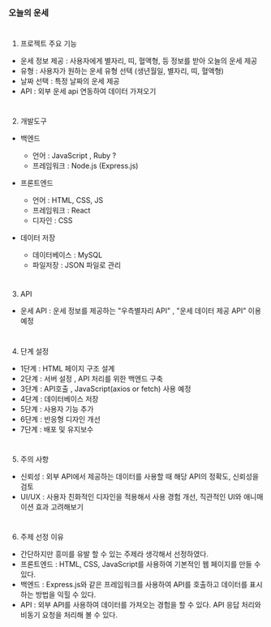 ### 오늘의 운세
#
1. 프로젝트 주요 기능
- 운세 정보 제공 : 사용자에게 별자리, 띠, 혈액형, 등 정보를 받아 오늘의 운세 제공
- 유형 : 사용자가 원하는 운세 유형 선텍 (생년월일, 별자리, 띠, 혈액형)
- 날짜 선택 : 특정 날짜의 운세 제공
- API : 외부 운세 api 연동하여 데이터 가져오기
#
2. 개발도구
- 백엔드
  - 언어 : JavaScript , Ruby ?
  - 프레임워크 : Node.js (Express.js)

- 프론트엔드
  - 언어 : HTML, CSS, JS
  - 프레임워크 : React
  - 디자인 : CSS

- 데이터 저장
  - 데이터베이스 : MySQL
  - 파일저장 : JSON 파일로 관리
#
3. API
- 운세 API : 운세 정보를 제공하는 "우측별자리 API" , "운세 데이터 제공 API" 이용예정
#
4. 단계 설정
- 1단계 : HTML 페이지 구조 설계
- 2단계 : 서버 설정 , API 처리를 위한 백엔드 구축
- 3단계 : API호출 , JavaScript(axios or fetch) 사용 예정
- 4단계 : 데이터베이스 저장
- 5단계 : 사용자 기능 추가
- 6단계 : 반응형 디자인 개선
- 7단계 : 배포 및 유지보수
#
5. 주의 사항
- 신뢰성 : 외부 API에서 제공하는 데이터를 사용할 때 해당 API의 정확도, 신뢰성을 검토
- UI/UX : 사용자 친화적인 디자인을 적용해서 사용 경험 개선, 직관적인 UI와 애니매이션 효과 고려해보기
#
6. 주제 선정 이유
- 간단하지만 흥미를 유발 할 수 있는 주제라 생각해서 선정하였다.
- 프론트엔드 : HTML, CSS, JavaScript를 사용하여 기본적인 웹 페이지를 만들 수 있다.
- 백엔드 :  Express.js와 같은 프레임워크를 사용하여 API를 호출하고 데이터를 표시하는 방법을 익힐 수 있다.
- API : 외부 API를 사용하여 데이터를 가져오는 경험을 할 수 있다. API 응답 처리와 비동기 요청을 처리해 볼 수 있다.
